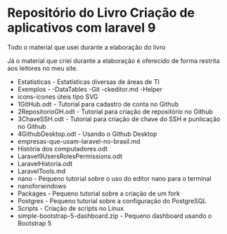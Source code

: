 # Repositório do Livro Criação de aplicativos com laravel 9

Todo o material que usei durante a elaboração do livro

Já o material que criei durante a elaboração é oferecido de forma restrita aos leitores no meu site.

- Estatisticas - Estatísticas diversas de áreas de TI
- Exemplos - 
	 -DataTables
	 -Git
	 -ckeditor.md
	 -Helper
- icons-ícones úteis tipo SVG
- 1GitHub.odt - Tutorial para cadastro de conta no Github
- 2RepositorioGH.odt - Tutorial para criação de repositório no Github
- 3ChaveSSH.odt - Tutorial para criação de chave do SSH e punlicação no Github
- 4GithubDesktop.odt - Usando o Github Desktop
- empresas-que-usam-laravel-no-brasil.md
- História dos computadores.odt
- Laravel9UsersRolesPermissions.odt
- LaravelHistoria.odt
- LaravelTools.md
- nano - Pequeno tutorial sobre o uso do editor nano para o terminal
- nanoforwindows
- Packages - Pequeno tutorial sobre a criação de um fork
- Postgres - Pequeno tutorial sobre a configuração do PostgreSQL
- Scripts - Criação de scripts no Linux
- simple-bootstrap-5-dashboard.zip - Pequeno dashboard usando o Bootstrap 5

